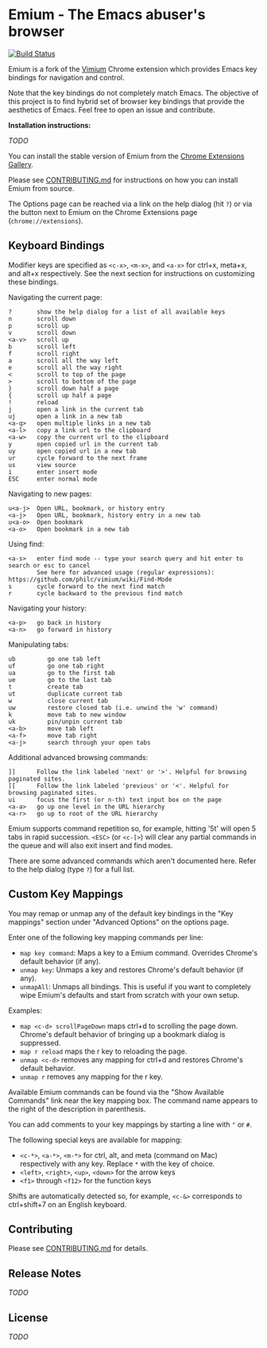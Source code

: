 Emium - The Emacs abuser's browser
=============================

[![Build Status](https://secure.travis-ci.org/darth10/emium.png?branch=master)](https://travis-ci.org/darth10/emium)

Emium is a fork of the [Vimium](https://github.com/philc/vimium) Chrome extension which provides Emacs key bindings for navigation and control.

Note that the key bindings do not completely match Emacs.
The objective of this project is to find hybrid set of browser key bindings that provide the aesthetics of Emacs.
Feel free to open an issue and contribute.

__Installation instructions:__

*TODO*

You can install the stable version of Emium from the
[Chrome Extensions Gallery](https://chrome.google.com/extensions/detail/dbepggeogbaibhgnhhndojpepiihcmeb).

Please see
[CONTRIBUTING.md](https://github.com/philc/vimium/blob/master/CONTRIBUTING.md#installing-from-source)
for instructions on how you can install Emium from source.

The Options page can be reached via a link on the help dialog (hit `?`) or via the button next to Emium on
the Chrome Extensions page (`chrome://extensions`).

Keyboard Bindings
-----------------

Modifier keys are specified as `<c-x>`, `<m-x>`, and `<a-x>` for ctrl+x, meta+x, and alt+x
respectively. See the next section for instructions on customizing these bindings.

Navigating the current page:

    ?       show the help dialog for a list of all available keys
    n       scroll down
    p       scroll up
    v       scroll down
    <a-v>   scroll up
    b       scroll left
    f       scroll right
    a       scroll all the way left
    e       scroll all the way right
    <       scroll to top of the page
    >       scroll to bottom of the page
    }       scroll down half a page
    {       scroll up half a page
    !       reload
    j       open a link in the current tab
    uj      open a link in a new tab
    <a-q>   open multiple links in a new tab
    <a-l>   copy a link url to the clipboard
    <a-w>   copy the current url to the clipboard
    y       open copied url in the current tab
    uy      open copied url in a new tab
    ur      cycle forward to the next frame
    us      view source
    i       enter insert mode
    ESC     enter normal mode

Navigating to new pages:

    u<a-j>  Open URL, bookmark, or history entry
    <a-j>   Open URL, bookmark, history entry in a new tab
    u<a-o>  Open bookmark
    <a-o>   Open bookmark in a new tab

Using find:

    <a-s>   enter find mode -- type your search query and hit enter to search or esc to cancel
            See here for advanced usage (regular expressions): https://github.com/philc/vimium/wiki/Find-Mode
    s       cycle forward to the next find match
    r       cycle backward to the previous find match

Navigating your history:

    <a-p>   go back in history
    <a-n>   go forward in history

Manipulating tabs:

    ub         go one tab left
    uf         go one tab right
    ua         go to the first tab
    ue         go to the last tab
    t          create tab
    ut         duplicate current tab
    w          close current tab
    uw         restore closed tab (i.e. unwind the 'w' command)
    k          move tab to new window
    uk         pin/unpin current tab
    <a-b>      move tab left
    <a-f>      move tab right
    <a-j>      search through your open tabs

Additional advanced browsing commands:

    ]]      Follow the link labeled 'next' or '>'. Helpful for browsing paginated sites.
    [[      Follow the link labeled 'previous' or '<'. Helpful for browsing paginated sites.
    ui      focus the first (or n-th) text input box on the page
    <a-a>   go up one level in the URL hierarchy
    <a-r>   go up to root of the URL hierarchy

Emium supports command repetition so, for example, hitting '5t' will open 5 tabs in rapid succession. `<ESC>` (or
`<c-[>`) will clear any partial commands in the queue and will also exit insert and find modes.

There are some advanced commands which aren't documented here. Refer to the help dialog (type `?`) for a full
list.

Custom Key Mappings
-------------------

You may remap or unmap any of the default key bindings in the "Key mappings" section under "Advanced Options"
on the options page.

Enter one of the following key mapping commands per line:

- `map key command`: Maps a key to a Emium command. Overrides Chrome's default behavior (if any).
- `unmap key`: Unmaps a key and restores Chrome's default behavior (if any).
- `unmapAll`: Unmaps all bindings. This is useful if you want to completely wipe Emium's defaults and start
  from scratch with your own setup.

Examples:

- `map <c-d> scrollPageDown` maps ctrl+d to scrolling the page down. Chrome's default behavior of bringing up
  a bookmark dialog is suppressed.
- `map r reload` maps the r key to reloading the page.
- `unmap <c-d>` removes any mapping for ctrl+d and restores Chrome's default behavior.
- `unmap r` removes any mapping for the r key.

Available Emium commands can be found via the "Show Available Commands" link near the key mapping box. The
command name appears to the right of the description in parenthesis.

You can add comments to your key mappings by starting a line with `"` or `#`.

The following special keys are available for mapping:

- `<c-*>`, `<a-*>`, `<m-*>` for ctrl, alt, and meta (command on Mac) respectively with any key. Replace `*`
  with the key of choice.
- `<left>`, `<right>`, `<up>`, `<down>` for the arrow keys
- `<f1>` through `<f12>` for the function keys

Shifts are automatically detected so, for example, `<c-&>` corresponds to ctrl+shift+7 on an English keyboard.

Contributing
------------
Please see [CONTRIBUTING.md](https://github.com/philc/vimium/blob/master/CONTRIBUTING.md) for details.

Release Notes
-------------

*TODO*

License
-------

*TODO*
